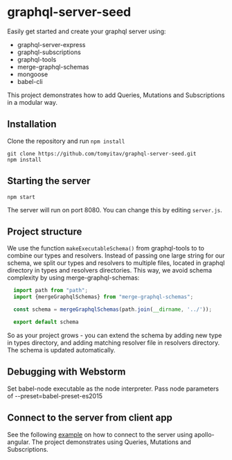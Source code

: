 # graphql-server-seed

Easily get started and create your graphql server using:

+ graphql-server-express
+ graphql-subscriptions
+ graphql-tools
+ merge-graphql-schemas
+ mongoose
+ babel-cli

This project demonstrates how to add Queries, Mutations and Subscriptions in a modular way.

## Installation

Clone the repository and run `npm install`

```
git clone https://github.com/tomyitav/graphql-server-seed.git
npm install
```

## Starting the server

```
npm start
```

The server will run on port 8080. You can change this by editing `server.js`.

## Project structure

We use the function `makeExecutableSchema()` from graphql-tools to to combine our
types and resolvers. Instead of passing one large string for our schema, we
split our types and resolvers to multiple files, located in graphql directory in
types and resolvers directories. This way, we avoid schema complexity by using
merge-graphql-schemas:

```js
  import path from "path";
  import {mergeGraphqlSchemas} from "merge-graphql-schemas";

  const schema = mergeGraphqlSchemas(path.join(__dirname, '../'));

  export default schema
```

So as your project grows - you can extend the schema by adding new type in types
directory, and adding matching resolver file in resolvers directory. The schema
is updated automatically.

## Debugging with Webstorm

Set babel-node executable as the node interpreter.
Pass node parameters of --preset=babel-preset-es2015

## Connect to the server from client app

See the following [example](https://github.com/tomyitav/apollo-angular-client-starter) on how to connect to the server using apollo-angular.
The project demonstrates using Queries, Mutations and Subscriptions.

